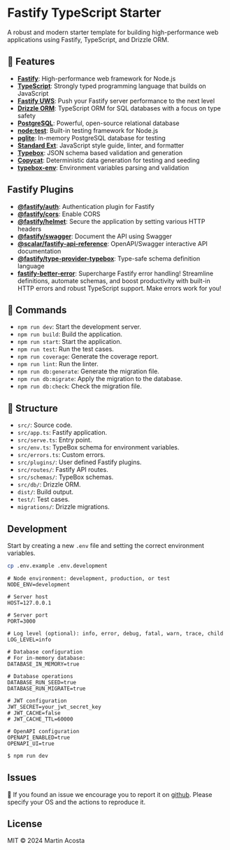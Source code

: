 # Fastify TypeScript Starter

A robust and modern starter template for building high-performance web applications using Fastify, TypeScript, and Drizzle ORM.

## 🚀 Features

- **[Fastify](https://www.fastify.io/)**: High-performance web framework for Node.js
- **[TypeScript](https://www.typescriptlang.org/)**: Strongly typed programming language that builds on JavaScript
- **[Fastify UWS](https://github.com/geut/fastify-uws)**: Push your Fastify server performance to the next level
- **[Drizzle ORM](https://github.com/drizzle-team/drizzle-orm)**: TypeScript ORM for SQL databases with a focus on type safety
- **[PostgreSQL](https://www.postgresql.org/)**: Powerful, open-source relational database
- **[node:test](https://nodejs.org/api/test.html)**: Built-in testing framework for Node.js
- **[pglite](https://github.com/electric-sql/pglite)**: In-memory PostgreSQL database for testing
- **[Standard Ext](https://github.com/tinchoz49/eslint-config-standard-ext)**: JavaScript style guide, linter, and formatter
- **[Typebox](https://github.com/sinclair/typebox)**: JSON schema based validation and generation
- **[Copycat](https://github.com/snaplet/copycat)**: Deterministic data generation for testing and seeding
- **[typebox-env](https://github.com/tinchoz49/typebox-env)**: Environment variables parsing and validation

## Fastify Plugins

- **[@fastify/auth](https://github.com/fastify/fastify-auth)**: Authentication plugin for Fastify
- **[@fastify/cors](https://github.com/fastify/fastify-cors)**: Enable CORS
- **[@fastify/helmet](https://github.com/fastify/fastify-helmet)**: Secure the application by setting various HTTP headers
- **[@fastify/swagger](https://github.com/fastify/fastify-swagger)**: Document the API using Swagger
- **[@scalar/fastify-api-reference](https://github.com/scalar/scalar/tree/main/packages/fastify-api-reference)**: OpenAPI/Swagger interactive API documentation
- **[@fastify/type-provider-typebox](https://github.com/fastify/fastify-type-provider-typebox)**: Type-safe schema definition language
- **[fastify-better-error](https://github.com/tinchoz49/fastify-better-error)**: Supercharge Fastify error handling! Streamline definitions, automate schemas, and boost productivity with built-in HTTP errors and robust TypeScript support. Make errors work for you!

## 🧰 Commands

- `npm run dev`: Start the development server.
- `npm run build`: Build the application.
- `npm run start`: Start the application.
- `npm run test`: Run the test cases.
- `npm run coverage`: Generate the coverage report.
- `npm run lint`: Run the linter.
- `npm run db:generate`: Generate the migration file.
- `npm run db:migrate`: Apply the migration to the database.
- `npm run db:check`: Check the migration file.

## 📁 Structure

- `src/`: Source code.
- `src/app.ts`: Fastify application.
- `src/serve.ts`: Entry point.
- `src/env.ts`: TypeBox schema for environment variables.
- `src/errors.ts`: Custom errors.
- `src/plugins/`: User defined Fastify plugins.
- `src/routes/`: Fastify API routes.
- `src/schemas/`: TypeBox schemas.
- `src/db/`: Drizzle ORM.
- `dist/`: Build output.
- `test/`: Test cases.
- `migrations/`: Drizzle migrations.

## Development

Start by creating a new `.env` file and setting the correct environment variables.

```bash
cp .env.example .env.development
```

```dotenv
# Node environment: development, production, or test
NODE_ENV=development

# Server host
HOST=127.0.0.1

# Server port
PORT=3000

# Log level (optional): info, error, debug, fatal, warn, trace, child
LOG_LEVEL=info

# Database configuration
# For in-memory database:
DATABASE_IN_MEMORY=true

# Database operations
DATABASE_RUN_SEED=true
DATABASE_RUN_MIGRATE=true

# JWT configuration
JWT_SECRET=your_jwt_secret_key
# JWT_CACHE=false
# JWT_CACHE_TTL=60000

# OpenAPI configuration
OPENAPI_ENABLED=true
OPENAPI_UI=true
```

```bash
$ npm run dev
```

## Issues

:bug: If you found an issue we encourage you to report it on [github](https://github.com/tinchoz49/typebox-env/issues). Please specify your OS and the actions to reproduce it.

## License

MIT © 2024 Martin Acosta
